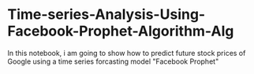 # Time-series-Analysis-Using-Facebook-Prophet-Algorithm-Alg
In this notebook, i am going to show how to predict future stock prices of Google using a time series forcasting model "Facebook Prophet"
